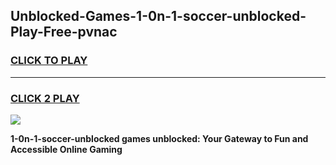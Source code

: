 
## Unblocked-Games-1-0n-1-soccer-unblocked-Play-Free-pvnac
<h3>
<a href="https://premium76.site?title=1-0n-1-soccer-unblocked&ref=12A">CLICK TO PLAY</a></h3>
<hr>

<h3>
<a href="https://premium76.site?title=1-0n-1-soccer-unblocked&ref=12A">CLICK 2 PLAY</a>
  
</h3>

<a href="https://premium76.site?title=1-0n-1-soccer-unblocked&ref=12A"><img src="https://clearcache.store/games.png"></a>


**1-0n-1-soccer-unblocked games unblocked: Your Gateway to Fun and Accessible Online Gaming**
